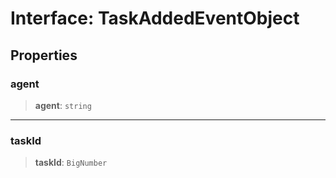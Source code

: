 # Interface: TaskAddedEventObject

## Properties

### agent

> **agent**: `string`

***

### taskId

> **taskId**: `BigNumber`
